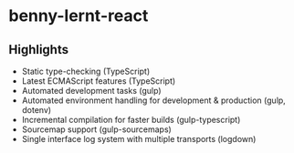 # benny-lernt-react

## Highlights
- Static type-checking (TypeScript)
- Latest ECMAScript features (TypeScript)
- Automated development tasks (gulp)
- Automated environment handling for development & production (gulp, dotenv)
- Incremental compilation for faster builds (gulp-typescript)
- Sourcemap support (gulp-sourcemaps)
- Single interface log system with multiple transports (logdown)

